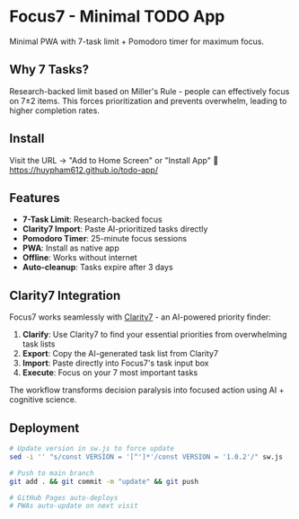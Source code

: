 # Focus7 - Minimal TODO App

Minimal PWA with 7-task limit + Pomodoro timer for maximum focus.

## Why 7 Tasks?

Research-backed limit based on Miller's Rule - people can effectively focus on 7±2 items. This forces prioritization and prevents overwhelm, leading to higher completion rates.

## Install

Visit the URL → "Add to Home Screen" or "Install App"
📱 https://huypham612.github.io/todo-app/ 

## Features

- **7-Task Limit**: Research-backed focus
- **Clarity7 Import**: Paste AI-prioritized tasks directly
- **Pomodoro Timer**: 25-minute focus sessions
- **PWA**: Install as native app
- **Offline**: Works without internet
- **Auto-cleanup**: Tasks expire after 3 days

## Clarity7 Integration

Focus7 works seamlessly with [Clarity7](https://claude.ai/public/artifacts/83db0d97-97df-4c9f-ac28-d627c6001898) - an AI-powered priority finder:

1. **Clarify**: Use Clarity7 to find your essential priorities from overwhelming task lists
2. **Export**: Copy the AI-generated task list from Clarity7
3. **Import**: Paste directly into Focus7's task input box
4. **Execute**: Focus on your 7 most important tasks

The workflow transforms decision paralysis into focused action using AI + cognitive science.

## Deployment
```bash
# Update version in sw.js to force update
sed -i '' "s/const VERSION = '[^']*'/const VERSION = '1.0.2'/" sw.js

# Push to main branch
git add . && git commit -m "update" && git push

# GitHub Pages auto-deploys
# PWAs auto-update on next visit
```